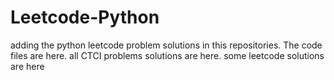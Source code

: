 # Leetcode-Python
adding the python leetcode problem solutions in this repositories. 
The code files are here.
all CTCI problems solutions are here.
some leetcode solutions are here






































































































































































































































































































































































































